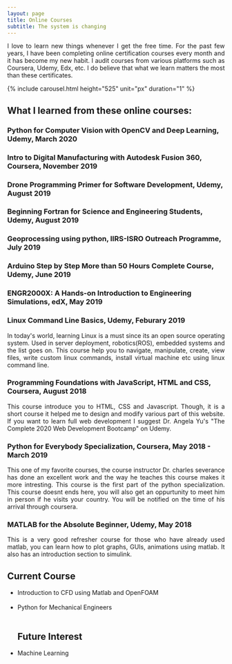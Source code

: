 ```yaml
---
layout: page
title: Online Courses
subtitle: The system is changing
---
```

<p align="justify">I love to learn new things whenever I get the free time. For the past few years, I have been completing online certification courses every month and it has become my new habit. I audit courses from various platforms such as Coursera, Udemy, Edx, etc. I do believe that what we learn matters the most than these certificates.</p>

   {% include carousel.html height="525" unit="px" duration="1" %}

<h2>What I learned from these online courses:</h2>

<h3> Python for Computer Vision with OpenCV and Deep Learning, Udemy, March 2020</h3>
<h3> Intro to Digital Manufacturing with Autodesk Fusion 360, Coursera, November 2019</h3>
<h3> Drone Programming Primer for Software Development, Udemy, August 2019</h3>
<h3> Beginning Fortran for Science and Engineering Students, Udemy, August 2019</h3>
<h3>  Geoprocessing using python, IIRS-ISRO Outreach Programme, July 2019 </h3>
<h3> Arduino Step by Step More than 50 Hours Complete Course, Udemy, June 2019 </h3>

<h3> ENGR2000X: A Hands-on Introduction to Engineering Simulations, edX, May 2019 </h3>

<h3> Linux Command Line Basics, Udemy, Feburary 2019 </h3>

<p align="justify">In today's world, learning Linux is a must since its an open source operating system. Used in server deployment, robotics(ROS), embedded systems and the list goes on. This course help you to navigate, manipulate, create, view files, write custom linux commands, install virtual machine etc using linux command line.</p>

<h3> Programming Foundations with JavaScript, HTML and CSS, Coursera, August 2018 </h3>

<p align="justify">This course introduce you to HTML, CSS and Javascript. Though, it is a short course it helped me to design and modify various part of this website. If you want to learn full web development I suggest Dr. Angela Yu's "The Complete 2020 Web Development Bootcamp" on Udemy.<p>
	
<h3> Python for Everybody Specialization, Coursera, May 2018 - March 2019 </h3>

<p align="justify">This one of my favorite courses, the course instructor Dr. charles severance has done an excellent work and 
the way he teaches this course makes it more intresting. This course is the first part of the python specialization. This course
doesnt ends here, you will also get an oppurtunity to meet him in person if he visits your country. You will be notified on the time of 
his arrival through coursera.</p>

<h3> MATLAB for the Absolute Beginner, Udemy, May 2018 </h3>

<p align="justify">This is a very good refresher course for those who have already used matlab, you can learn
how to plot graphs, GUIs, animations using matlab. It also has an introduction section to simulink.</p>
   
	

	
<h2>Current Course</h2>
<ul> 
<li>Introduction to CFD using Matlab and OpenFOAM</li><br>
<li>Python for Mechanical Engineers</li><br>
</ul>  
<ul>  
<h2> Future Interest</h2>

<li> Machine Learning</li>


